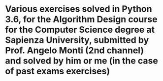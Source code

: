 # Various exercises solved in Python 3.6, for the Algorithm Design course for the Computer Science degree at Sapienza University, submitted by Prof. Angelo Monti (2nd channel) and solved by him or me (in the case of past exams exercises)
